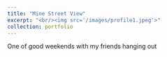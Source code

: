 ```yaml
---
title: "Mine Street View"
excerpt: "<br/><img src='/images/profile1.jpeg'>"
collection: portfolio
---
```


One of good weekends with my friends hanging out
